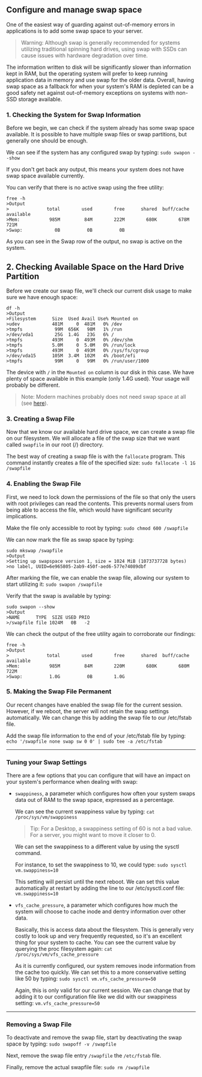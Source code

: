 ## Configure and manage swap space

One of the easiest way of guarding against out-of-memory errors in applications is to add some swap space to your server.

> Warning: Although swap is generally recommended for systems utilizing traditional spinning hard drives, using swap with SSDs can cause issues with hardware degradation over time. 

The information written to disk will be significantly slower than information kept in RAM, but the operating system will prefer to keep running application data in memory and use swap for the older data. Overall, having swap space as a fallback for when your system's RAM is depleted can be a good safety net against out-of-memory exceptions on systems with non-SSD storage available.

### 1. Checking the System for Swap Information

Before we begin, we can check if the system already has some swap space available. It is possible to have multiple swap files or swap partitions, but generally one should be enough.

We can see if the system has any configured swap by typing: `sudo swapon --show`

If you don't get back any output, this means your system does not have swap space available currently.

You can verify that there is no active swap using the free utility:
```
free -h
>Output
>              total        used        free      shared  buff/cache   available
>Mem:           985M         84M        222M        680K        678M        721M
>Swap:            0B          0B          0B
```

As you can see in the Swap row of the output, no swap is active on the system.

## 2. Checking Available Space on the Hard Drive Partition

Before we create our swap file, we'll check our current disk usage to make sure we have enough space:
```
df -h
>Output
>Filesystem      Size  Used Avail Use% Mounted on
>udev            481M     0  481M   0% /dev
>tmpfs            99M  656K   98M   1% /run
>/dev/vda1        25G  1.4G   23G   6% /
>tmpfs           493M     0  493M   0% /dev/shm
>tmpfs           5.0M     0  5.0M   0% /run/lock
>tmpfs           493M     0  493M   0% /sys/fs/cgroup
>/dev/vda15      105M  3.4M  102M   4% /boot/efi
>tmpfs            99M     0   99M   0% /run/user/1000
```

The device with `/` in the `Mounted on` column is our disk in this case. We have plenty of space available in this example (only 1.4G used). Your usage will probably be different.

> Note: Modern machines probably does not need swap space at all (see [here](https://opensource.com/article/19/2/swap-space-poll)).

### 3. Creating a Swap File

Now that we know our available hard drive space, we can create a swap file on our filesystem. We will allocate a file of the swap size that we want called `swapfile` in our root (/) directory.

The best way of creating a swap file is with the `fallocate` program. This command instantly creates a file of the specified size:
`sudo fallocate -l 1G /swapfile`

### 4. Enabling the Swap File

First, we need to lock down the permissions of the file so that only the users with root privileges can read the contents. This prevents normal users from being able to access the file, which would have significant security implications.

Make the file only accessible to root by typing: `sudo chmod 600 /swapfile`

We can now mark the file as swap space by typing: 
```
sudo mkswap /swapfile
>Output
>Setting up swapspace version 1, size = 1024 MiB (1073737728 bytes)
>no label, UUID=6e965805-2ab9-450f-aed6-577e74089dbf
```

After marking the file, we can enable the swap file, allowing our system to start utilizing it: `sudo swapon /swapfile`

Verify that the swap is available by typing: 
```
sudo swapon --show
>Output
>NAME      TYPE  SIZE USED PRIO
>/swapfile file 1024M   0B   -2
```

We can check the output of the free utility again to corroborate our findings:
```
free -h
>Output
>              total        used        free      shared  buff/cache   available
>Mem:           985M         84M        220M        680K        680M        722M
>Swap:          1.0G          0B        1.0G
```

### 5. Making the Swap File Permanent

Our recent changes have enabled the swap file for the current session. However, if we reboot, the server will not retain the swap settings automatically. We can change this by adding the swap file to our /etc/fstab file.

Add the swap file information to the end of your /etc/fstab file by typing:
`echo '/swapfile none swap sw 0 0' | sudo tee -a /etc/fstab`

---

### Tuning your Swap Settings

There are a few options that you can configure that will have an impact on your system's performance when dealing with swap:

- `swappiness`, a parameter which configures how often your system swaps data out of RAM to the swap space, expressed as a percentage.

    We can see the current swappiness value by typing: `cat /proc/sys/vm/swappiness`

    > Tip: For a Desktop, a swappiness setting of 60 is not a bad value. For a server, you might want to move it closer to 0.

    We can set the swappiness to a different value by using the sysctl command.

    For instance, to set the swappiness to 10, we could type: `sudo sysctl vm.swappiness=10`

    This setting will persist until the next reboot. We can set this value automatically at restart by adding the line to our /etc/sysctl.conf file: `vm.swappiness=10`

-  `vfs_cache_pressure`, a parameter which configures how much the system will choose to cache inode and dentry information over other data.

    Basically, this is access data about the filesystem. This is generally very costly to look up and very frequently requested, so it's an excellent thing for your system to cache. You can see the current value by querying the proc filesystem again: `cat /proc/sys/vm/vfs_cache_pressure`

    As it is currently configured, our system removes inode information from the cache too quickly. We can set this to a more conservative setting like 50 by typing: `sudo sysctl vm.vfs_cache_pressure=50`

    Again, this is only valid for our current session. We can change that by adding it to our configuration file like we did with our swappiness setting: `vm.vfs_cache_pressure=50`

---

### Removing a Swap File

To deactivate and remove the swap file, start by deactivating the swap space by typing: `sudo swapoff -v /swapfile`

Next, remove the swap file entry `/swapfile` the `/etc/fstab` file.

Finally, remove the actual swapfile file: `sudo rm /swapfile`